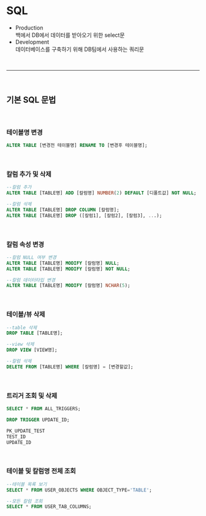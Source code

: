 # SQL

- Production <br>
  백에서 DB에서 데이터를 받아오기 위한 select문
- Development <br>
  데이터베이스를 구축하기 위해 DB팀에서 사용하는 쿼리문

<br>

---

<br>

## 기본 SQL 문법

<br>

### 테이블명 변경

```SQL
ALTER TABLE [변경전 테이블명] RENAME TO [변경후 테이블명];
```

<br>

### 칼럼 추가 및 삭제

```SQL
--칼럼 추가
ALTER TABLE [TABLE명] ADD [칼럼명] NUMBER(2) DEFAULT [디폴트값] NOT NULL;

--칼럼 삭제
ALTER TABLE [TABLE명] DROP COLUMN [칼럼명];
ALTER TABLE [TABLE명] DROP ([칼럼1], [칼럼2], [칼럼3], ...);
```

<br>

### 칼럼 속성 변경

```SQL
--칼럼 NULL 여부 변경
ALTER TABLE [TABLE명] MODIFY [칼럼명] NULL;
ALTER TABLE [TABLE명] MODIFY [칼럼명] NOT NULL;

--칼럼 데이터타입 변경
ALTER TABLE [TABLE명] MODIFY [칼럼명] NCHAR(5);
```

<br>

### 테이블/뷰 삭제

```SQL
--table 삭제
DROP TABLE [TABLE명];

--view 삭제
DROP VIEW [VIEW명];

--칼럼 삭제
DELETE FROM [TABLE명] WHERE [칼럼명] = [변경할값];
```

<br>

### 트리거 조회 및 삭제

```SQL
SELECT * FROM ALL_TRIGGERS;

DROP TRIGGER UPDATE_ID;

PK_UPDATE_TEST
TEST_ID
UPDATE_ID
```

<br>

### 테이블 및 칼럼명 전체 조회

```sql
--테이블 목록 보기
SELECT * FROM USER_OBJECTS WHERE OBJECT_TYPE='TABLE';

--모든 칼럼 조회
SELECT * FROM USER_TAB_COLUMNS;
```
